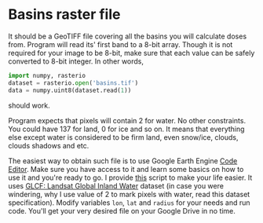 # Basins raster file

It should be a GeoTIFF file covering all the basins you will calculate doses from.
Program will read its' first band to a 8-bit array.
Though it is not required for your image to be 8-bit, make sure that each value can be safely
converted to 8-bit integer.
In other words,
```python
import numpy, rasterio
dataset = rasterio.open('basins.tif')
data = numpy.uint8(dataset.read(1))
```
should work.

Program expects that pixels will contain 2 for water. No other constraints.
You could have 137 for land, 0 for ice and so on.
It means that everything else except water is considered to be firm land, even snow/ice, clouds,
clouds shadows and etc.

The easiest way to obtain such file is to use Google Earth Engine
[Code Editor](https://code.earthengine.google.com/).
Make sure you have access to it and learn some basics on how to use it and you're ready to go.
I provide
[this](docs/google-earth-engine-script.js)
script to make your life easier.
It uses
[GLCF: Landsat Global Inland Water](https://developers.google.com/earth-engine/datasets/catalog/GLCF_GLS_WATER)
dataset (in case you were windering, why I use value of 2 to mark pixels with water, read this
dataset specification).
Modify variables `lon`, `lat` and `radius` for your needs and run code.
You'll get your very desired file on your Google Drive in no time.
